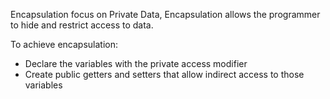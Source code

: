 Encapsulation focus on Private Data, Encapsulation allows the programmer to hide and restrict access to data. 

To achieve encapsulation:
* Declare the variables with the private access modifier
* Create public getters and setters that allow indirect access to those variables
